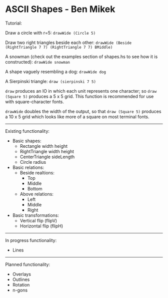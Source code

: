 ASCII Shapes - Ben Mikek
=========================================
Tutorial:

Draw a circle with r=5: ``drawWide (Circle 5)``

Draw two right triangles beside each other: ``drawWide (Beside (RightTriangle 7 7) (RightTriangle 7 7) BMiddle)``

A snowman (check out the examples section of shapes.hs to see how it is constructed): ``drawWide snowman``

A shape vaguely resembling a dog: ``drawWide dog``

A Sierpinski triangle: ``draw (sierpinski 7 5)``

``draw`` produces an IO in which each unit represents one character; so ``draw (Square 5)`` produces a 5 x 5 grid. This function is recommended for use with square-character fonts.

``drawWide`` doubles the width of the output, so that ``draw (Square 5)`` produces a 10 x 5 grid which looks like more of a square on most terminal fonts.



-----------------------------------------
Existing functionality:
  + Basic shapes:
    + Rectangle width height
    + RightTriangle width height
    + CenterTriangle sideLength
    + Circle radius
  + Basic relations:
    + Beside realtions:
      + Top
      + Middle
      + Bottom
    + Above relations:
      + Left
      + Middle
      + Right
  + Basic transformations:
    + Vertical flip (flipV)
    + Horizontal flip (flipH)

-----------------------------------------
In progress functionality:
  + Lines
-----------------------------------------
Planned functionality:
  + Overlays
  + Outlines
  + Rotation
  + n-gons